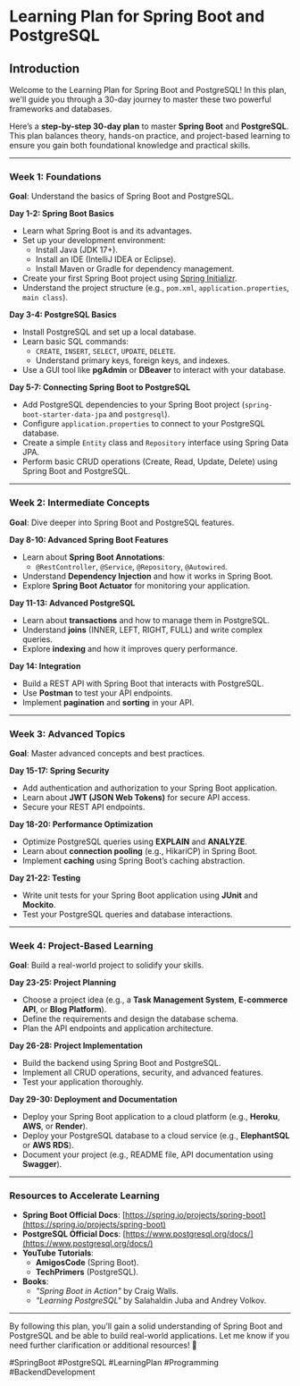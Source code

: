 # Learning Plan for Spring Boot and PostgreSQL

## Introduction

Welcome to the Learning Plan for Spring Boot and PostgreSQL! In this plan, we'll guide you through a 30-day journey to master these two powerful frameworks and databases.

Here’s a **step-by-step 30-day plan** to master **Spring Boot** and **PostgreSQL**. This plan balances theory, hands-on practice, and project-based learning to ensure you gain both foundational knowledge and practical skills.

---

### **Week 1: Foundations**

**Goal**: Understand the basics of Spring Boot and PostgreSQL.

**Day 1-2: Spring Boot Basics**

- Learn what Spring Boot is and its advantages.
- Set up your development environment:
  - Install Java (JDK 17+).
  - Install an IDE (IntelliJ IDEA or Eclipse).
  - Install Maven or Gradle for dependency management.
- Create your first Spring Boot project using [Spring Initializr](https://start.spring.io/).
- Understand the project structure (e.g., `pom.xml`, `application.properties`, `main class`).

**Day 3-4: PostgreSQL Basics**

- Install PostgreSQL and set up a local database.
- Learn basic SQL commands:
  - `CREATE`, `INSERT`, `SELECT`, `UPDATE`, `DELETE`.
  - Understand primary keys, foreign keys, and indexes.
- Use a GUI tool like **pgAdmin** or **DBeaver** to interact with your database.

**Day 5-7: Connecting Spring Boot to PostgreSQL**

- Add PostgreSQL dependencies to your Spring Boot project (`spring-boot-starter-data-jpa` and `postgresql`).
- Configure `application.properties` to connect to your PostgreSQL database.
- Create a simple `Entity` class and `Repository` interface using Spring Data JPA.
- Perform basic CRUD operations (Create, Read, Update, Delete) using Spring Boot and PostgreSQL.

---

### **Week 2: Intermediate Concepts**

**Goal**: Dive deeper into Spring Boot and PostgreSQL features.

**Day 8-10: Advanced Spring Boot Features**

- Learn about **Spring Boot Annotations**:
  - `@RestController`, `@Service`, `@Repository`, `@Autowired`.
- Understand **Dependency Injection** and how it works in Spring Boot.
- Explore **Spring Boot Actuator** for monitoring your application.

**Day 11-13: Advanced PostgreSQL**

- Learn about **transactions** and how to manage them in PostgreSQL.
- Understand **joins** (INNER, LEFT, RIGHT, FULL) and write complex queries.
- Explore **indexing** and how it improves query performance.

**Day 14: Integration**

- Build a REST API with Spring Boot that interacts with PostgreSQL.
- Use **Postman** to test your API endpoints.
- Implement **pagination** and **sorting** in your API.

---

### **Week 3: Advanced Topics**

**Goal**: Master advanced concepts and best practices.

**Day 15-17: Spring Security**

- Add authentication and authorization to your Spring Boot application.
- Learn about **JWT (JSON Web Tokens)** for secure API access.
- Secure your REST API endpoints.

**Day 18-20: Performance Optimization**

- Optimize PostgreSQL queries using **EXPLAIN** and **ANALYZE**.
- Learn about **connection pooling** (e.g., HikariCP) in Spring Boot.
- Implement **caching** using Spring Boot’s caching abstraction.

**Day 21-22: Testing**

- Write unit tests for your Spring Boot application using **JUnit** and **Mockito**.
- Test your PostgreSQL queries and database interactions.

---

### **Week 4: Project-Based Learning**

**Goal**: Build a real-world project to solidify your skills.

**Day 23-25: Project Planning**

- Choose a project idea (e.g., a **Task Management System**, **E-commerce API**, or **Blog Platform**).
- Define the requirements and design the database schema.
- Plan the API endpoints and application architecture.

**Day 26-28: Project Implementation**

- Build the backend using Spring Boot and PostgreSQL.
- Implement all CRUD operations, security, and advanced features.
- Test your application thoroughly.

**Day 29-30: Deployment and Documentation**

- Deploy your Spring Boot application to a cloud platform (e.g., **Heroku**, **AWS**, or **Render**).
- Deploy your PostgreSQL database to a cloud service (e.g., **ElephantSQL** or **AWS RDS**).
- Document your project (e.g., README file, API documentation using **Swagger**).

---

### **Resources to Accelerate Learning**

- **Spring Boot Official Docs**: [https://spring.io/projects/spring-boot](https://spring.io/projects/spring-boot)
- **PostgreSQL Official Docs**: [https://www.postgresql.org/docs/](https://www.postgresql.org/docs/)
- **YouTube Tutorials**:
  - **AmigosCode** (Spring Boot).
  - **TechPrimers** (PostgreSQL).
- **Books**:
  - _"Spring Boot in Action"_ by Craig Walls.
  - _"Learning PostgreSQL"_ by Salahaldin Juba and Andrey Volkov.

---

By following this plan, you’ll gain a solid understanding of Spring Boot and PostgreSQL and be able to build real-world applications. Let me know if you need further clarification or additional resources! 🚀

#SpringBoot #PostgreSQL #LearningPlan #Programming #BackendDevelopment
